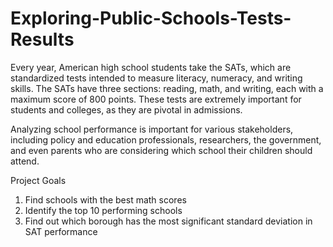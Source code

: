 # Exploring-Public-Schools-Tests-Results

Every year, American high school students take the SATs, which are standardized tests intended to measure literacy, numeracy, and writing skills. The SATs have three sections: reading, math, and writing, each with a maximum score of 800 points. These tests are extremely important for students and colleges, as they are pivotal in admissions.

Analyzing school performance is important for various stakeholders, including policy and education professionals, researchers, the government, and even parents who are considering which school their children should attend.

Project Goals 
1. Find schools with the best math scores
2. Identify the top 10 performing schools
3. Find out which borough has the most significant standard deviation in SAT performance

